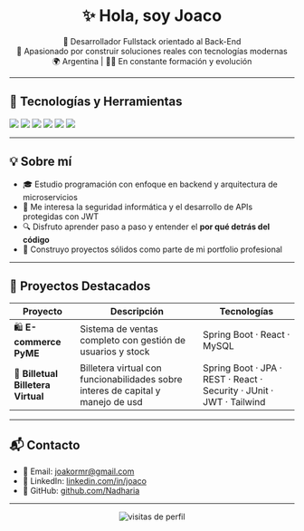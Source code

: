 <h1 align="center">✨ Hola, soy Joaco</h1>

<p align="center">
  🚀 Desarrollador Fullstack orientado al Back-End<br/>
  💼 Apasionado por construir soluciones reales con tecnologías modernas<br/>
  🌍 Argentina | 👨‍💻 En constante formación y evolución
</p>

---

## 🧰 Tecnologías y Herramientas

<p>
  <img src="https://img.shields.io/badge/Java-ED8B00?style=for-the-badge&logo=java&logoColor=white"/>
  <img src="https://img.shields.io/badge/Spring_Boot-6DB33F?style=for-the-badge&logo=springboot&logoColor=white"/>
  <img src="https://img.shields.io/badge/MySQL-00758F?style=for-the-badge&logo=mysql&logoColor=white"/>
  <img src="https://img.shields.io/badge/TypeScript-3178C6?style=for-the-badge&logo=typescript&logoColor=white"/>
  <img src="https://img.shields.io/badge/React-61DAFB?style=for-the-badge&logo=react&logoColor=black"/>
  <img src="https://img.shields.io/badge/GitHub-181717?style=for-the-badge&logo=github&logoColor=white"/>
</p>

---

## 💡 Sobre mí

- 🎓 Estudio programación con enfoque en backend y arquitectura de microservicios
- 🔐 Me interesa la seguridad informática y el desarrollo de APIs protegidas con JWT
- 🔍 Disfruto aprender paso a paso y entender el **por qué detrás del código**
- 🧱 Construyo proyectos sólidos como parte de mi portfolio profesional

---

## 🚀 Proyectos Destacados

| Proyecto | Descripción | Tecnologías |
|---------|-------------|-------------|
| 🛍️ **E-commerce PyME** | Sistema de ventas completo con gestión de usuarios y stock | Spring Boot · React · MySQL |
| 📆 **Billetual Billetera Virtual** |Billetera virtual con funcionabilidades sobre interes de capital y manejo de usd | Spring Boot · JPA · REST · React · Security · JUnit · JWT · Tailwind |



---

## 📬 Contacto

- 📧 Email: joakormr@gmail.com
- 💼 LinkedIn: [linkedin.com/in/joaco](https://www.linkedin.com/in/joaqu%C3%ADn-romero-5b1586165/)  
- 🐙 GitHub: [github.com/Nadharia](https://github.com/Nadharia)

---

<p align="center">
  <img src="https://komarev.com/ghpvc/?username=Nadharia&label=Profile%20views&color=0e75b6&style=flat" alt="visitas de perfil" />
</p>
